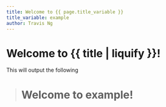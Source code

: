 ```yaml
---
title: Welcome to {{ page.title_variable }}
title_variable: example
author: Travis Ng
---
```


# Welcome to {{ title | liquify }}!

This will output the following

> <h1>Welcome to example!</h1>
